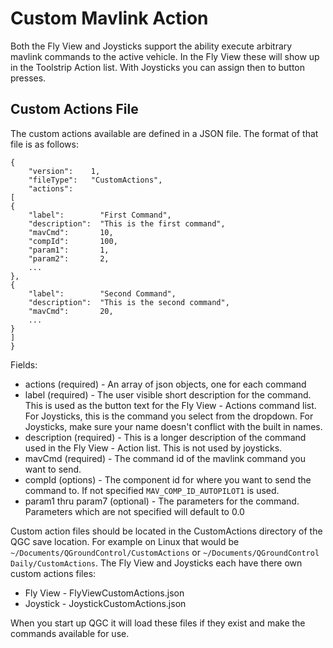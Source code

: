 # Custom Mavlink Action

Both the Fly View and Joysticks support the ability execute arbitrary mavlink commands to the active vehicle. In the Fly View these will show up in the Toolstrip Action list. With Joysticks you can assign then to button presses.

## Custom Actions File

The custom actions available are defined in a JSON file. The format of that file is as follows:

```
{
    "version":    1,
    "fileType":   "CustomActions",
    "actions":
[
{
    "label":        "First Command",
    "description":  "This is the first command",
    "mavCmd":       10,
    "compId":       100,
    "param1":       1,
    "param2":       2,
    ...
},
{
    "label":        "Second Command",
    "description":  "This is the second command",
    "mavCmd":       20,
    ...
}
]
}
```

Fields:
* actions (required) - An array of json objects, one for each command
* label (required) - The user visible short description for the command. This is used as the button text for the Fly View - Actions command list. For Joysticks, this is the command you select from the dropdown. For Joysticks, make sure your name doesn't conflict with the built in names.
* description (required) - This is a longer description of the command used in the Fly View - Action list. This is not used by joysticks.
* mavCmd (required) - The command id of the mavlink command you want to send.
* compId (options) - The component id for where you want to send the command to. If not specified `MAV_COMP_ID_AUTOPILOT1` is used.
* param1 thru param7 (optional) - The parameters for the command. Parameters which are not specified will default to 0.0

Custom action files should be located in the CustomActions directory of the QGC save location. For example on Linux that would be `~/Documents/QGroundControl/CustomActions` or `~/Documents/QGroundControl Daily/CustomActions`. The Fly View and Joysticks each have there own custom actions files:
* Fly View - FlyViewCustomActions.json
* Joystick - JoystickCustomActions.json

When you start up QGC it will load these files if they exist and make the commands available for use.
